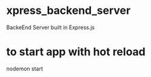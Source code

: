 # xpress_backend_server
BackeEnd Server built in Express.js


# to start app with hot reload
nodemon start